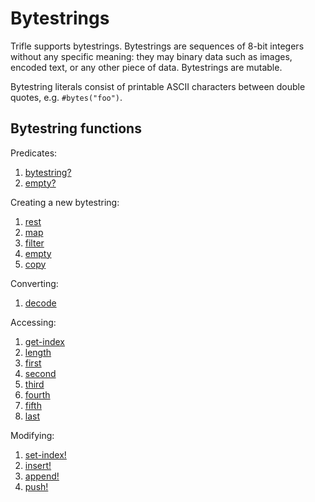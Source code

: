# Bytestrings

Trifle supports bytestrings. Bytestrings are sequences of 8-bit
integers without any specific meaning: they may binary data such as
images, encoded text, or any other piece of data. Bytestrings are
mutable.

Bytestring literals consist of printable ASCII characters between double
quotes, e.g. `#bytes("foo")`.

## Bytestring functions

Predicates:

1. [bytestring?](Bytestrings-BytestringPredicate.md)
2. [empty?](Sequences-EmptyPredicate.md)

Creating a new bytestring:

1. [rest](Sequences-Rest.md)
2. [map](Sequences-Map.md)
3. [filter](Sequences-Filter.md)
4. [empty](Sequences-Empty.md)
5. [copy](Sequences-Copy.md)

Converting:

1. [decode](Bytestrings-Decode.md)

Accessing:

1. [get-index](Sequences-GetIndex.md)
2. [length](Sequences-Length.md)
3. [first](Sequence-First.md)
4. [second](Sequences-Second.md)
5. [third](Sequences-Third.md)
6. [fourth](Sequences-Fourth.md)
7. [fifth](Sequences-Fifth.md)
8. [last](Sequences-Last.md)

Modifying:

1. [set-index!](Sequences-SetIndex.md)
2. [insert!](Sequences-Insert.md)
3. [append!](Sequences-Append.md)
4. [push!](Sequences-Push.md)
